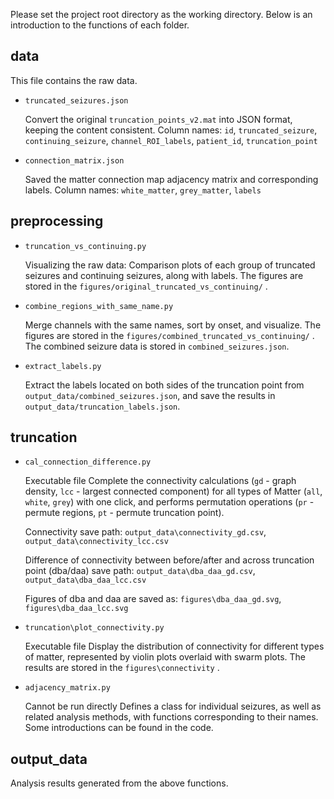Please set the project root directory as the working directory.
Below is an introduction to the functions of each folder.

## data

This file contains the raw data.

- `truncated_seizures.json`

  Convert the original `truncation_points_v2.mat` into JSON format, keeping the content consistent.
  Column names: `id`, `truncated_seizure`, `continuing_seizure`, `channel_ROI_labels`, `patient_id`, `truncation_point`

- `connection_matrix.json`

  Saved the matter connection map adjacency matrix and corresponding labels.
  Column names: `white_matter`, `grey_matter`, `labels`

## preprocessing

- `truncation_vs_continuing.py` 

  Visualizing the raw data: Comparison plots of each group of truncated seizures and continuing seizures, along with labels.
  The figures are stored in the `figures/original_truncated_vs_continuing/` .

- `combine_regions_with_same_name.py`

  Merge channels with the same names, sort by onset, and visualize.
  The figures are stored in the `figures/combined_truncated_vs_continuing/` .
  The combined seizure data is stored in `combined_seizures.json`.

- `extract_labels.py`

  Extract the labels located on both sides of the truncation point from `output_data/combined_seizures.json`, and save the results in `output_data/truncation_labels.json`.

## truncation

- `cal_connection_difference.py`

  Executable file 
  Complete the connectivity calculations (`gd` - graph density, `lcc` - largest connected component) for all types of Matter (`all`, `white`, `grey`) with one click, and performs permutation operations (`pr` - permute regions, `pt` - permute truncation point).

  Connectivity save path: `output_data\connectivity_gd.csv`, `output_data\connectivity_lcc.csv`

  Difference of connectivity between before/after and across truncation point (dba/daa) save path: `output_data\dba_daa_gd.csv`, `output_data\dba_daa_lcc.csv`

  Figures of dba and daa are saved as: `figures\dba_daa_gd.svg`, `figures\dba_daa_lcc.svg`

- `truncation\plot_connectivity.py`

  Executable file 
  Display the distribution of connectivity for different types of matter, represented by violin plots overlaid with swarm plots. 
  The results are stored in the `figures\connectivity` .

- `adjacency_matrix.py`

  Cannot be run directly
  Defines a class for individual seizures, as well as related analysis methods, with functions corresponding to their names. Some introductions can be found in the code.

## output_data

Analysis results generated from the above functions.